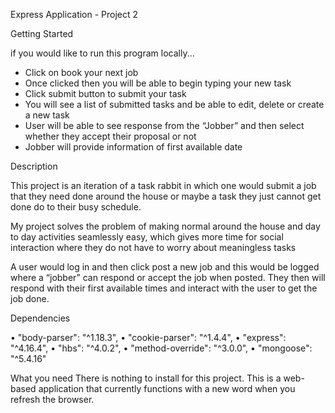Express Application - Project 2

Getting Started

if you would like to run this program locally...

-	Click on book your next job
-	Once clicked then you will be able to begin typing your new task
-	Click submit button to submit your task
-	You will see a list of submitted tasks and be able to edit, delete or create a new task
-	User will be able to see response from the “Jobber” and then select whether they accept their proposal or not
-	Jobber will provide information of first available date

Description

This project is an iteration of a task rabbit in which one would submit a job that they need done around the house or maybe a task they just cannot get done do to their busy schedule. 

My project solves the problem of making normal around the house and day to day activities seamlessly easy, which gives more time for social interaction where they do not have to worry about meaningless tasks 

A user would log in and then click post a new job and this would be logged where a “jobber” can respond or accept the job when posted. They then will respond with their first available times and interact with the user to get the job done. 

Dependencies

•	  "body-parser": "^1.18.3",
•	    "cookie-parser": "^1.4.4",
•	    "express": "^4.16.4",
•	    "hbs": "^4.0.2",
•	    "method-override": "^3.0.0",
•	    "mongoose": "^5.4.16"

What you need
There is nothing to install for this project. This is a web-based application that currently functions with a new word when you refresh the browser.
